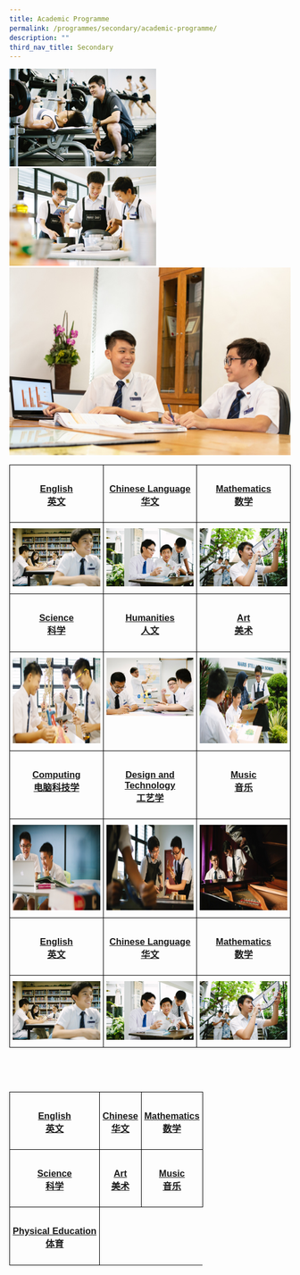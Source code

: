 ```yaml
---
title: Academic Programme
permalink: /programmes/secondary/academic-programme/
description: ""
third_nav_title: Secondary
---
```

![](/images/pe_v1%20.png)
![](/images/food_consumer_v1.png)
![](/images/accounts.jpeg)
<style type="text/css">
.tg  {border-collapse:collapse;border-spacing:0;}
.tg td{border-color:black;border-style:solid;border-width:1px;font-family:Arial, sans-serif;font-size:14px;
  overflow:hidden;padding:10px 5px;word-break:normal;}
.tg th{border-color:black;border-style:solid;border-width:1px;font-family:Arial, sans-serif;font-size:14px;
  font-weight:normal;overflow:hidden;padding:10px 5px;word-break:normal;}
.tg .tg-0lax{text-align:left;vertical-align:top}
</style>
<table class="tg" style="table-layout: fixed; width: 100%;">
<thead>
  <tr>
    <td class="tg-0lax" style="width: 33.33%"><a href="/programmes/secondary/academic-programme/english/"><center><h3>English<br>英文</h3></center></a></td>
    <td class="tg-0lax" style="width: 33.33%"><a href="/programmes/secondary/academic-programme/chinese-language/"><center><h3>Chinese Language<br>华文</h3></center></a></td>
    <td class="tg-0lax" style="width: 33.33%"><a href="/programmes/secondary/academic-programme/mathematics/"><center><h3>Mathematics<br>数学</h3></center></a></td>
  </tr>
</thead>
<tbody>
  <tr>
    <td class="tg-0lax">
      <a href="/programmes/secondary/academic-programme/english/">
<img src="/images/english_v1.png" alt="english">
    </a></td>
    <td class="tg-0lax" style="text-align: center;">
      <a href="/programmes/secondary/academic-programme/chinese-language/">
        <img src="/images/chinese_v1.png" alt="chinese language" style="max-width: 100%; height: auto;">
      </a>
    </td>
    <td class="tg-0lax">
      <a href="/programmes/secondary/academic-programme/mathematics/">
        <img src="/images/maths_v1.png" style="max-width: 100%; height: auto;">
      </a>
    </td>
  </tr>
  <tr>
    <td class="tg-0lax" style="width: 33.33%"><a href="/programmes/secondary/academic-programme/science/"><center><h3>Science<br>科学</h3></center></a></td>
    <td class="tg-0lax" style="width: 33.33%"><a href="/programmes/secondary/academic-programme/humanities/"><center><h3>Humanities<br>人文</h3></center></a></td>
    <td class="tg-0lax" style="width: 33.33%"><a href="/programmes/secondary/academic-programme/art/"><center><h3>Art<br>美术</h3></center></a></td>
  </tr>
  <tr>
    <td class="tg-0lax"><a href="/programmes/secondary/academic-programme/science/">
<img src="/images/science_v1.png" alt="science" width="272" height="153">
</a></td>
    <td class="tg-0lax"><a href="/programmes/secondary/academic-programme/humanities/">
<img src="/images/humanities_v1.png" alt="humanities" style="max-width: 100%; height: auto;">
</a></td>
    <td class="tg-0lax"><a href="/programmes/secondary/academic-programme/art/">
<img src="/images/arts_v1.png" alt="arts" width="272" height="153">
</a></td>
  </tr>
  <tr>
    <td class="tg-0lax" style="width: 33.33%"><a href="/programmes/secondary/academic-programme/computing/"><center><h3>Computing<br>电脑科技学</h3></center></a></td>
		<td class="tg-0lax" style="width: 33.33%"><a href="/programmes/secondary/academic-programme/design-and-technology/"><center><h3>Design and Technology<br>工艺学</h3></center></a></td>
		<td class="tg-0lax" style="width: 33.33%"><a href="/programmes/secondary/academic-programme/music/"><center><h3>Music<br>音乐</h3></center></a></td>
  </tr>
  <tr>
    <td class="tg-0lax"><a href="/programmes/secondary/academic-programme/computing/">
<img src="/images/computer-science_v1.png" alt="computing" width="272" height="153"></a></td>
		<td class="tg-0lax"><a href="/programmes/secondary/academic-programme/design-and-technology/">
<img src="/images/d&amp;t_v1.png" alt="dnt" width="272" height="153"></a></td>
		<td class="tg-0lax"><a href="/programmes/secondary/academic-programme/computing/">
<img src="/images/music_v1.png" alt="computing" width="272" height="153"></a></td>
</tr>
	<tr>
    <td class="tg-0lax" style="width: 33.33%"><a href="/programmes/secondary/academic-programme/english/"><center><h3>English<br>英文</h3></center></a></td>
    <td class="tg-0lax" style="width: 33.33%"><a href="/programmes/secondary/academic-programme/chinese-language/"><center><h3>Chinese Language<br>华文</h3></center></a></td>
    <td class="tg-0lax" style="width: 33.33%"><a href="/programmes/secondary/academic-programme/mathematics/"><center><h3>Mathematics<br>数学</h3></center></a></td>
  </tr>

</tbody><tbody>
  <tr>
    <td class="tg-0lax">
      <a href="/programmes/secondary/academic-programme/english/">
<img src="/images/english_v1.png" alt="english">
    </a></td>
    <td class="tg-0lax" style="text-align: center;">
      <a href="/programmes/secondary/academic-programme/chinese-language/">
        <img src="/images/chinese_v1.png" alt="chinese language" style="max-width: 100%; height: auto;">
      </a>
    </td>
    <td class="tg-0lax">
      <a href="/programmes/secondary/academic-programme/mathematics/">
        <img src="/images/maths_v1.png" style="max-width: 100%; height: auto;">
      </a>
    </td>
  </tr>
</tbody>
</table>



<br><br><br>

<style type="text/css">
.tg  {border-collapse:collapse;border-spacing:0;}
.tg td{border-color:black;border-style:solid;border-width:1px;font-family:Arial, sans-serif;font-size:14px;
  overflow:hidden;padding:10px 5px;word-break:normal;}
.tg th{border-color:black;border-style:solid;border-width:1px;font-family:Arial, sans-serif;font-size:14px;
  font-weight:normal;overflow:hidden;padding:10px 5px;word-break:normal;}
.tg .tg-0lax{text-align:left;vertical-align:top}
</style>
<table class="tg">
<thead>
  <tr>
    <td class="tg-0lax"><a href="/programmes/primary/academic-programme/english/"><center><h3>English<br>英文</h3></center></a></td>
    <td class="tg-0lax"><a href="/programmes/primary/academic-programme/chinese/"><center><h3>Chinese<br>华文</h3></center></a></td>
    <td class="tg-0lax"><a href="/programmes/primary/academic-programme/mathematics/"><center><h3>Mathematics<br>数学</h3></center></a></td>
  </tr>
</thead>
<tbody>
  <tr>
    <td class="tg-0lax"><a href="/programmes/primary/academic-programme/science/"><center><h3>Science<br>科学</h3></center></a></td>
    <td class="tg-0lax"><a href="/programmes/primary/academic-programme/art/"><center><h3>Art<br>美术</h3></center></a></td>
    <td class="tg-0lax"><a href="/programmes/primary/academic-programme/music/"><center><h3>Music<br>音乐</h3></center></a></td>
  </tr>
  <tr>
    <td class="tg-0lax"><a href="/programmes/primary/academic-programme/physical-education/"><center><h3>Physical Education<br>体育</h3></center></a></td>
  </tr>
</tbody>
</table>
